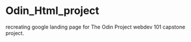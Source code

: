 # Odin_Html_project
recreating google landing page for The Odin Project webdev 101 capstone project.
